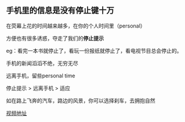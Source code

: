 
## 手机里的信息是没有停止键十万

在荧幕上花的时间越来越多，在你的个人时间里（personal）

方便也有很多诱惑，夺走了我们的**停止提示**

eg：看完一本书就停止了，看玩一份报纸就停止了，看电视节目总会停止的。

手机的新闻滔滔不绝，无穷无尽

远离手机，留些personal time

停止提示 > 远离手机 > 适应

如在路上飞奔的汽车，路边的风景，你可以选择刹车，去拥抱自然

[视频地址](https://www.bilibili.com/video/av17838687/?p=9)
